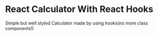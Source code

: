 # React Calculator With React Hooks
 Simple but well styled Calculator made by using hooks(no more class components!)
